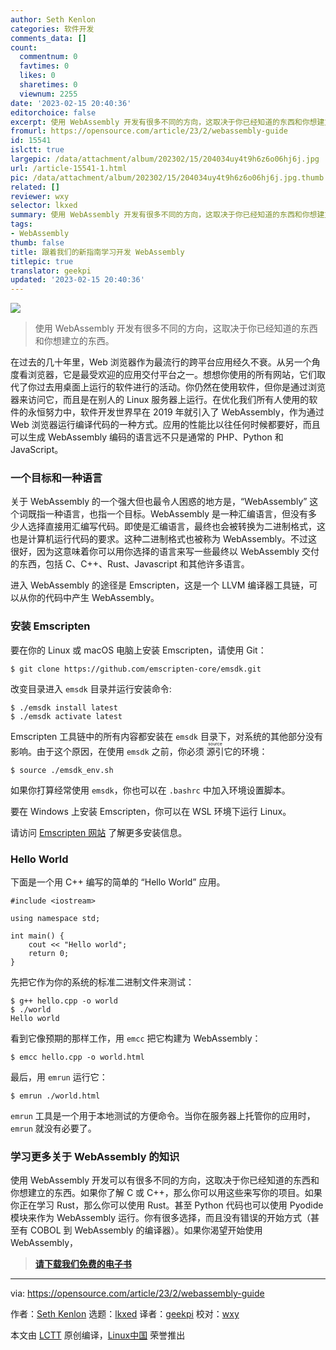 ```yaml
---
author: Seth Kenlon
categories: 软件开发
comments_data: []
count:
  commentnum: 0
  favtimes: 0
  likes: 0
  sharetimes: 0
  viewnum: 2255
date: '2023-02-15 20:40:36'
editorchoice: false
excerpt: 使用 WebAssembly 开发有很多不同的方向，这取决于你已经知道的东西和你想建立的东西。
fromurl: https://opensource.com/article/23/2/webassembly-guide
id: 15541
islctt: true
largepic: /data/attachment/album/202302/15/204034uy4t9h6z6o06hj6j.jpg
url: /article-15541-1.html
pic: /data/attachment/album/202302/15/204034uy4t9h6z6o06hj6j.jpg.thumb.jpg
related: []
reviewer: wxy
selector: lkxed
summary: 使用 WebAssembly 开发有很多不同的方向，这取决于你已经知道的东西和你想建立的东西。
tags:
- WebAssembly
thumb: false
title: 跟着我们的新指南学习开发 WebAssembly
titlepic: true
translator: geekpi
updated: '2023-02-15 20:40:36'
---
```


![](/data/attachment/album/202302/15/204034uy4t9h6z6o06hj6j.jpg)



> 
> 使用 WebAssembly 开发有很多不同的方向，这取决于你已经知道的东西和你想建立的东西。
> 
> 
> 


在过去的几十年里，Web 浏览器作为最流行的跨平台应用经久不衰。从另一个角度看浏览器，它是最受欢迎的应用交付平台之一。想想你使用的所有网站，它们取代了你过去用桌面上运行的软件进行的活动。你仍然在使用软件，但你是通过浏览器来访问它，而且是在别人的 Linux 服务器上运行。在优化我们所有人使用的软件的永恒努力中，软件开发世界早在 2019 年就引入了 WebAssembly，作为通过 Web 浏览器运行编译代码的一种方式。应用的性能比以往任何时候都要好，而且可以生成 WebAssembly 编码的语言远不只是通常的 PHP、Python 和 JavaScript。


### 一个目标和一种语言


关于 WebAssembly 的一个强大但也最令人困惑的地方是，“WebAssembly” 这个词既指一种语言，也指一个目标。WebAssembly 是一种汇编语言，但没有多少人选择直接用汇编写代码。即使是汇编语言，最终也会被转换为二进制格式，这也是计算机运行代码的要求。这种二进制格式也被称为 WebAssembly。不过这很好，因为这意味着你可以用你选择的语言来写一些最终以 WebAssembly 交付的东西，包括 C、C++、Rust、Javascript 和其他许多语言。


进入 WebAssembly 的途径是 Emscripten，这是一个 LLVM 编译器工具链，可以从你的代码中产生 WebAssembly。


### 安装 Emscripten


要在你的 Linux 或 macOS 电脑上安装 Emscripten，请使用 Git：



```
$ git clone https://github.com/emscripten-core/emsdk.git

```

改变目录进入 `emsdk` 目录并运行安装命令:



```
$ ./emsdk install latest
$ ./emsdk activate latest

```

Emscripten 工具链中的所有内容都安装在 `emsdk` 目录下，对系统的其他部分没有影响。由于这个原因，在使用 `emsdk` 之前，你必须 <ruby> 源引 <rt>  source </rt></ruby> 它的环境：



```
$ source ./emsdk_env.sh

```

如果你打算经常使用 `emsdk`，你也可以在 `.bashrc` 中加入环境设置脚本。


要在 Windows 上安装 Emscripten，你可以在 WSL 环境下运行 Linux。


请访问 [Emscripten 网站](https://emscripten.org/) 了解更多安装信息。


### Hello World


下面是一个用 C++ 编写的简单的 “Hello World” 应用。



```
#include <iostream>

using namespace std;

int main() {
    cout << "Hello world";
    return 0;
}

```

先把它作为你的系统的标准二进制文件来测试：



```
$ g++ hello.cpp -o world
$ ./world
Hello world

```

看到它像预期的那样工作，用 `emcc` 把它构建为 WebAssembly：



```
$ emcc hello.cpp -o world.html

```

最后，用 `emrun` 运行它：



```
$ emrun ./world.html

```

`emrun` 工具是一个用于本地测试的方便命令。当你在服务器上托管你的应用时，`emrun` 就没有必要了。


### 学习更多关于 WebAssembly 的知识


使用 WebAssembly 开发可以有很多不同的方向，这取决于你已经知道的东西和你想建立的东西。如果你了解 C 或 C++，那么你可以用这些来写你的项目。如果你正在学习 Rust，那么你可以使用 Rust。甚至 Python 代码也可以使用 Pyodide 模块来作为 WebAssembly 运行。你有很多选择，而且没有错误的开始方式（甚至有 COBOL 到 WebAssembly 的编译器）。如果你渴望开始使用 WebAssembly，



> 
> **[请下载我们免费的电子书](https://opensource.com/downloads/webassembly-ebook)**
> 
> 
> 




---


via: <https://opensource.com/article/23/2/webassembly-guide>


作者：[Seth Kenlon](https://opensource.com/users/seth) 选题：[lkxed](https://github.com/lkxed/) 译者：[geekpi](https://github.com/geekpi) 校对：[wxy](https://github.com/wxy)


本文由 [LCTT](https://github.com/LCTT/TranslateProject) 原创编译，[Linux中国](https://linux.cn/) 荣誉推出